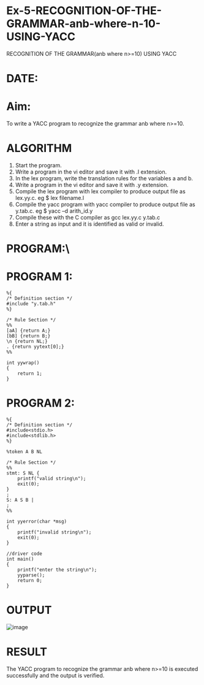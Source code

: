 
# Ex-5-RECOGNITION-OF-THE-GRAMMAR-anb-where-n-10-USING-YACC
RECOGNITION OF THE GRAMMAR(anb where n>=10) USING YACC
# DATE:
# Aim:
To write a YACC program to recognize the grammar anb where n>=10.
# ALGORITHM
1.	Start the program.
2.	Write a program in the vi editor and save it with .l extension.
3.	In the lex program, write the translation rules for the variables a and b.
4.	Write a program in the vi editor and save it with .y extension.
5.	Compile the lex program with lex compiler to produce output file as lex.yy.c. eg $ lex filename.l
6.	Compile the yacc program with yacc compiler to produce output file as y.tab.c. eg $ yacc –d arith_id.y
7.	Compile these with the C compiler as gcc lex.yy.c y.tab.c
8.	Enter a string as input and it is identified as valid or invalid.
# PROGRAM:\
# PROGRAM 1:
    %{
    /* Definition section */
    #include "y.tab.h"
    %}
    
    /* Rule Section */
    %%
    [aA] {return A;}
    [bB] {return B;}
    \n {return NL;}
    . {return yytext[0];}
    %%
    
    int yywrap()
    {
        return 1;
    }

# PROGRAM 2:
    %{
    /* Definition section */
    #include<stdio.h>
    #include<stdlib.h>
    %}
    
    %token A B NL
    
    /* Rule Section */
    %%
    stmt: S NL { 
        printf("valid string\n");
        exit(0); 
    }
    ;
    S: A S B |
    ;
    %%
    
    int yyerror(char *msg)
    {
        printf("invalid string\n"); 
        exit(0);
    }
    
    //driver code 
    int main()
    {
        printf("enter the string\n"); 
        yyparse();
        return 0;
    }
# OUTPUT
![image](https://github.com/user-attachments/assets/64d40d64-e685-41dd-8ebf-550e8e0af4c8)


# RESULT
The YACC program to recognize the grammar anb where n>=10 is executed successfully and the output is verified.
